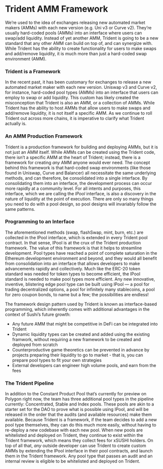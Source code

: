 # Trident AMM Framework

We’re used to the idea of exchanges releasing new automated market makers (AMMs) with each new version (e.g. Uni v3 or Curve v2). They’re usually hard-coded pools (AMMs) into an interface where users can swap/add liquidity. Instead of yet another AMM, Trident is going to be a new standard that any other AMM can build on top of, and can synergize with. While Trident has the ability to create functionality for users to make swaps and add/remove liquidity, it is much more than just a hard-coded swap environment (AMM).

### Trident is a Framework

In the recent past, it has been customary for exchanges to release a new automated market maker with each new version. Uniswap v3 and Curve v2, for instance, hard-coded pool types (AMMs) into an interface that users can employ to swap or add liquidity. This custom has likely created the misconception that Trident is also an AMM, or a collection of AMMs. While Trident has the ability to host AMMs that allow users to make swaps and add/remove liquidity, it is not itself a specific AMM. As we continue to roll Trident out across more chains, it is imperative to clarify what Trident actually is.

### An AMM Production Framework

Trident is a production framework for building and deploying AMMs, but it is not just an AMM itself. While AMMs can be created using the Trident code, there isn’t a specific AMM at the heart of Trident; instead, there is a framework for creating _any_ AMM anyone would ever need. The concept behind this framework is that hard-coded swap environments (like those found in Uniswap, Curve and Balancer) all necessitate the same underlying methods, and can therefore, be consolidated into a single interface. By consolidating them into an interface, the development process can occur more rapidly at a community level. For all intents and purposes, this interface, which we are calling the _IPool_ interface, is also a discovery in the nature of liquidity at the point of execution. There are only so many things you need to do with a pool design, so pool designs will invariably follow the same patterns.

### Programming to an Interface

The aforementioned methods (swap, flashSwap, mint, burn, etc.) are collected in the IPool interface, which is extended in every Trident pool contract. In that sense, IPool is at the crux of the Trident production framework. The value of this framework is that it helps to streamline development. Pool types have reached a point of complete saturation in the Ethereum development environment and beyond, and they would all benefit from consolidation into an interface that allows developers to make advancements rapidly and collectively. Much like the ERC-20 token standard was needed for token types to become efficient, the IPool standard is needed to make pool types more efficient. Any new innovative, inventive, blistering edge pool type can be built using IPool — a pool for trading decentralized options, a pool for infinitely many stablecoins, a pool for zero coupon bonds, to name but a few; the possibilities are endless!

The framework design pattern used by Trident is known as interface-based programming, which inherently comes with additional advantages in the context of Sushi’s future growth:

- Any future AMM that might be competitive in DeFi can be integrated into Trident
- Dynamic liquidity types can be created and added using the existing framwork, without requiring a new framework to be created and deployed from scratch
- Counterproductive game theoretics can be prevented in advance by projects preparing their liquidity to go to market - that is, you can prepare pool types to fit your own strategies
- External developers can engineer high volume pools, and earn from the fees

### The Trident Pipeline

In addition to the Constant Product Pool that’s currently for preview on Polygon right now, the team has three additional pool types in the pipeline currently: Concentrated, Stable and Index pools. These pools are akin to a starter set for the DAO to prove what is possible using IPool, and will be released in the order that the audits (and available resources) make them available. Because Trident is a framework, if the team decides to add a new pool type themselves, they can do this much more easily, without having to re-deploy a new codebase with each new pool. When new pools are whitelisted and deployed on Trident, they continue to exist within the Trident framework, which means they collect fees for xSUSHI holders. On top of all that, _any_ outside developer can use Trident to create custom AMMs by extending the IPool interface in their pool contracts, and launch them in the Trident framework. Any pool type that passes an audit and an internal review is eligible to be whitelisted and deployed on Trident.
